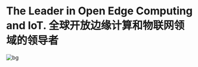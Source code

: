 # The Leader in Open Edge Computing and IoT. 全球开放边缘计算和物联网领域的领导者

![bg](https://github.com/yiqisoft/.github/assets/3350211/0d695dcb-8b04-4bc9-8a1d-456ab6868cbc)
